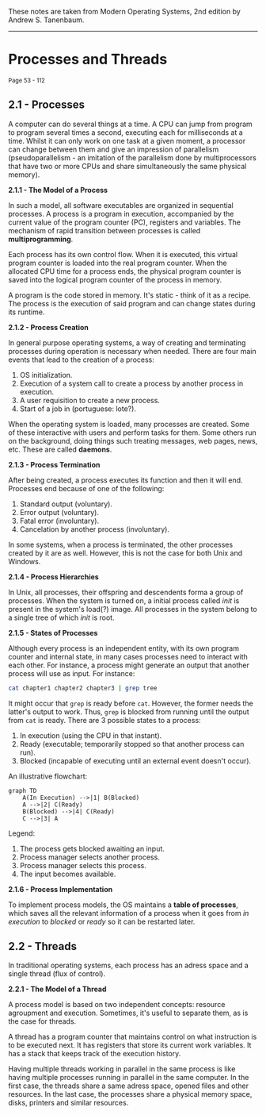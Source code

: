 These notes are taken from Modern Operating Systems, 2nd edition by Andrew S. Tanenbaum.

<hr /> 

# Processes and Threads
<sup>Page 53 - 112 </sup>

## **2.1 - Processes**
A computer can do several things at a time. A CPU can jump from program to program several times a second, executing each for milliseconds at a time. Whilst it can only work on one task at a given moment, a processor can change between them and give an impression of parallelism (pseudoparallelism - an imitation of the parallelism done by multiprocessors that have two or more CPUs and share simultaneously the same physical memory).

**2.1.1 - The Model of a Process**

In such a model, all software executables are organized in sequential processes. A process is a program in execution, accompanied by the current value of the program counter (PC), registers and variables. The mechanism of rapid transition between processes is called **multiprogramming**.

Each process has its own control flow. When it is executed, this virtual program counter is loaded into the real program counter. When the allocated CPU time for a process ends, the physical program counter is saved into the logical program counter of the process in memory. 

A program is the code stored in memory. It's static - think of it as a recipe. The process is the execution of said program and can change states during its runtime.

**2.1.2 - Process Creation**

In general purpose operating systems, a way of creating and terminating processes during operation is necessary when needed. There are four main events that lead to the creation of a process:

1. OS initialization.
2. Execution of a system call to create a process by another process in execution.
3. A user requisition to create a new process.
4. Start of a job in (portuguese: lote?).

When the operating system is loaded, many processes are created. Some of these interactive with users and perform tasks for them. Some others run on the background, doing things such treating messages, web pages, news, etc. These are called **daemons**.

**2.1.3 - Process Termination**

After being created, a process executes its function and then it will end. Processes end because of one of the following:

1. Standard output (voluntary).
2. Error output (voluntary).
3. Fatal error (involuntary).
4. Cancelation by another process (involuntary).

In some systems, when a process is terminated, the other processes created by it are as well. However, this is not the case for both Unix and Windows.

**2.1.4 - Process Hierarchies**

In Unix, all processes, their offspring and descendents forma a group of processes. When the system is turned on, a initial process called _init_ is present in the system's load(?) image. All processes in the system belong to a single tree of which _init_ is root.

**2.1.5 - States of Processes**

Although every process is an independent entity, with its own program counter and internal state, in many cases processes need to interact with each other. For instance, a process might generate an output that another process will use as input. For instance:

```bash
cat chapter1 chapter2 chapter3 | grep tree
```

It might occur that `grep` is ready before `cat`. However, the former needs the latter's output to work. Thus, `grep` is blocked from running until the output from `cat` is ready.
There are 3 possible states to a process:

1. In execution (using the CPU in that instant).
2. Ready (executable; temporarily stopped so that another process can run).
3. Blocked (incapable of executing until an external event doesn't occur).

An illustrative flowchart:
```mermaid
graph TD
    A(In Execution) -->|1| B(Blocked)
    A -->|2| C(Ready)
    B(Blocked) -->|4| C(Ready)
    C -->|3| A
```
Legend:
1. The process gets blocked awaiting an input.
2. Process manager selects another process.
3. Process manager selects this process.
4. The input becomes available.

**2.1.6 - Process Implementation**

To implement process models, the OS maintains a **table of processes**, which saves all the relevant information of a process when it goes from _in execution_ to _blocked_ or _ready_ so it can be restarted later.

## **2.2 - Threads**

In traditional operating systems, each process has an adress space and a single thread (flux of control).

**2.2.1 - The Model of a Thread**

A process model is based on two independent concepts: resource agroupment and execution. Sometimes, it's useful to separate them, as is the case for threads.

A thread has a program counter that maintains control on what instruction is to be executed next. It has registers that store its current work variables. It has a stack that keeps track of the execution history.

Having multiple threads working in parallel in the same process is like having multiple processes running in parallel in the same computer. In the first case, the threads share a same adress space, opened files and other resources. In the last case, the processes share a physical memory space, disks, printers and similar resources. 







